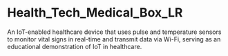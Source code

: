 # Health_Tech_Medical_Box_LR
An IoT-enabled healthcare device that uses pulse and temperature sensors to monitor vital signs in real-time and transmit data via Wi-Fi, serving as an educational demonstration of IoT in healthcare.
